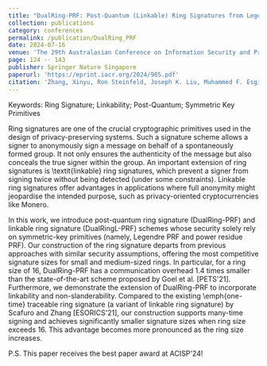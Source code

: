```yaml
---
title: "DualRing-PRF: Post-Quantum (Linkable) Ring Signatures from Legendre and Power Residue PRFs"
collection: publications
category: conferences
permalink: /publication/DualRing_PRF
date: 2024-07-16
venue: 'The 29th Australasian Conference on Information Security and Privacy (ACISP 2024)'
page: 124 -- 143
publisher: Springer Nature Singapore
paperurl: 'https://eprint.iacr.org/2024/985.pdf'
citation: 'Zhang, Xinyu, Ron Steinfeld, Joseph K. Liu, Muhammed F. Esgin, Dongxi Liu, and Sushmita Ruj. "DualRing-PRF: Post-quantum (Linkable) Ring Signatures from Legendre and Power Residue PRFs." In Australasian Conference on Information Security and Privacy, pp. 124-143. Singapore: Springer Nature Singapore, 2024.'
---
```

Keywords: Ring Signature; Linkability; Post-Quantum; Symmetric Key Primitives

Ring signatures are one of the crucial cryptographic primitives used in the design of privacy-preserving systems. Such a signature scheme allows a signer to anonymously sign a message on behalf of a spontaneously formed group. It not only ensures the authenticity of the message but also conceals the true signer within the group. An important extension of ring signatures is \textit{linkable} ring signatures, which prevent a signer from signing twice without being detected (under some constraints). Linkable ring signatures offer advantages in applications where full anonymity might jeopardise the intended purpose, such as privacy-oriented cryptocurrencies like Monero.

In this work, we introduce post-quantum ring signature (DualRing-PRF) and linkable ring signature (DualRingL-PRF) schemes whose security solely rely on symmetric-key primitives (namely, Legendre PRF and power residue PRF). Our construction of the ring signature departs from previous approaches with similar security assumptions, offering the most competitive signature sizes for small and medium-sized rings. In particular, for a ring size of 16, DualRing-PRF has a communication overhead 1.4 times smaller than the state-of-the-art scheme proposed by Goel et al. [PETS'21]. Furthermore, we demonstrate the extension of DualRing-PRF to incorporate linkability and non-slanderability. Compared to the existing \emph{one-time} traceable ring signature (a variant of linkable ring signature) by Scafuro and Zhang [ESORICS'21], our construction supports many-time signing and achieves significantly smaller signature sizes when ring size exceeds $16$. This advantage becomes more pronounced as the ring size increases.

P.S. This paper receives the best paper award at ACISP'24!

